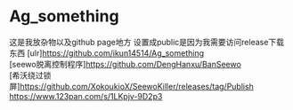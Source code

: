 # Ag_something
这是我放杂物以及github page地方 设置成public是因为我需要访问release下载东西
[ulr]https://github.com/ikun14514/Ag_something  
[seewo脱离控制程序]https://github.com/DengHanxu/BanSeewo  
[希沃绕过锁屏]https://github.com/XokoukioX/SeewoKiller/releases/tag/Publish  
https://www.123pan.com/s/1LKpjv-9D2p3
